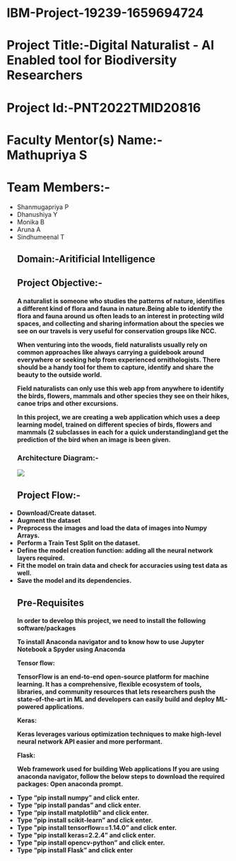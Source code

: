 # IBM-Project-19239-1659694724

<h1>Project Title:-Digital Naturalist - AI Enabled tool for Biodiversity Researchers</h1>
<h1>Project Id:-PNT2022TMID20816</h1>

<h1>Faculty Mentor(s) Name:- Mathupriya S</h1>  

<h1>Team Members:-</h1>
<ul>
<li>Shanmugapriya P</li>
<li>Dhanushiya Y</li>
<li>Monika B</li>
<li>Aruna A</li>
<li>Sindhumeenal T</li> 
<h2>Domain:-Aritificial Intelligence</h2>

<h2>Project Objective:-</h2>
<h4>A naturalist is someone who studies the patterns of nature, identifies a different kind of flora and fauna in nature.Being able to identify the flora and fauna around us often leads to an interest in protecting wild spaces, and collecting and sharing information about the species we see on our travels is very useful for conservation groups like NCC.

When venturing into the woods, field naturalists usually rely on common approaches like always carrying a guidebook around everywhere or seeking help from experienced ornithologists. There should be a handy tool for them to capture, identify and share the beauty to the outside world. 

Field naturalists can only use this web app from anywhere to identify the birds, flowers, mammals and other species they see on their hikes, canoe trips and other excursions.

In this project, we are creating a web application which uses a deep learning model, trained on different species of birds, flowers and mammals (2 subclasses in each for a quick understanding)and get the prediction of the bird when an image is been given. </h4>

<h3>Architecture Diagram:-</h3>
<img src="https://lh3.googleusercontent.com/zYy7n-JaraSS-1nC47xBKlQVAiGqTda679j8Sg3VgV-VLYAv58JPvHRmn-mcU1O66LTro8pC7eTiUt38RpCX9mSmG4UvQoF7Lp7ZOqJiQ5nqvrZ-G7WVlGv6MPu8FwwB77Q051g"/>
<h2>Project Flow:-</h2>
  <h4><li>Download/Create dataset.</li>
    <li>Augment the dataset</li>
    <li>Preprocess the images and load the data of images into Numpy Arrays.</li>
    <li>Perform a Train Test Split on the dataset.</li>
    <li>Define the model creation function: adding all the neural network layers required.</li>
    <li>Fit the model on train data and check for accuracies using test data as well.</li>
    <li>Save the model and its dependencies.</li></h4>
  
  <h2>Pre-Requisites</h2>
  <h4>In order to develop this project, we need to install the following software/packages

To install Anaconda navigator and to know how to use Jupyter Notebook a Spyder using Anaconda
 
Tensor flow:

 TensorFlow is an end-to-end open-source platform for machine learning. It has a comprehensive, flexible ecosystem of tools, libraries, and community resources that lets researchers push the state-of-the-art in ML and developers can easily build and deploy ML-powered applications.

Keras: 
  
Keras leverages various optimization techniques to make high-level neural network API easier and more performant. 
  
Flask:
  
 Web framework used for building  Web applications
If you are using anaconda navigator, follow the below steps to download the required packages:
Open anaconda prompt.
  <li>Type “pip install numpy” and click enter.</li>
<li>Type “pip install pandas” and click enter.</li>
<li>Type “pip install matplotlib” and click enter.</li>
<li>Type “pip install scikit-learn” and click enter.</li>
<li>Type "pip install tensorflow==1.14.0” and click enter.</li>
<li>Type "pip install keras=2.2.4” and click enter.</li>
<li>Type "pip install opencv-python” and click enter.</li>
<li>Type “pip install Flask” and click enter</li><h4>
